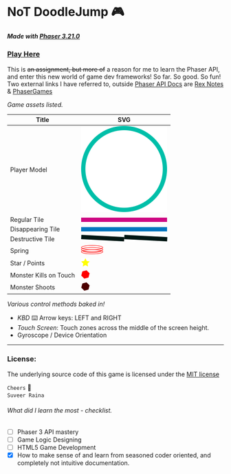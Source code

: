 # NoT DoodleJump :video_game:
##### Made with [Phaser 3.21.0](https://github.com/photonstorm/phaser)
### [Play Here](https://suveer-r.github.io/NotDoodleJump-With-Phaser/)

This is ~~an assignment, but more of~~ a reason for me to learn the Phaser API, and enter this new world of game dev frameworks! So far. So good. So fun! <br>
Two external links I have referred to, outside [Phaser API Docs](https://photonstorm.github.io/phaser3-docs/index.html) are [Rex Notes](https://rexrainbow.github.io/phaser3-rex-notes/docs/site/index.html) &  [PhaserGames](https://phasergames.com/)

_Game assets listed._

Title | SVG
------------ | -------------
Player Model | ![Player Model](assets/player-01.svg)
Regular Tile | ![Normal Tile](assets/tile-n-01.svg)
Disappearing Tile | ![Disappearing Tile](assets/tile-d-01.svg)
Destructive Tile | ![Destryuctive Tile](assets/tile-b-01.svg)
Spring | ![Spring](assets/spring.svg)
Star / Points | ![Stars](assets/star-01.svg)
Monster Kills on Touch | ![enemy - m](assets/enemy-m-01.svg)
Monster Shoots | ![enemy - s](assets/enemy-s-01.svg)

_Various control methods baked in!_
* _KBD_ :keyboard: Arrow keys: LEFT and RIGHT
* _Touch Screen_: Touch zones across the middle of the screen height.
* Gyroscope / Device Orientation

---
### License:
 The underlying source code of this game is licensed under the [MIT license](https://github.com/suveer-r/NotDoodleJump-With-Phaser/blob/master/LICENSE)

`Cheers` :wave:<br>
`Suveer Raina`

 ###### What did I learn the most - checklist.
- [ ] Phaser 3 API mastery
- [ ] Game Logic Designing
- [ ] HTML5 Game Development 
- [x] How to make sense of and learn from seasoned coder oriented, and completely not intuitive documentation.
